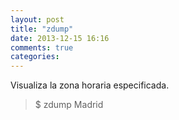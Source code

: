 ```yaml
---
layout: post
title: "zdump"
date: 2013-12-15 16:16
comments: true
categories: 
---
```

Visualiza la zona horaria especificada.

>$ zdump Madrid

